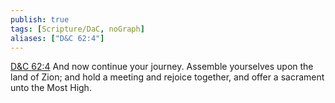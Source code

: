 ```yaml
---
publish: true
tags: [Scripture/DaC, noGraph]
aliases: ["D&C 62:4"]
---
```

[D&C 62:4](https://churchofjesuschrist.org/study/scriptures/dc-testament/dc/62?lang=eng&id=p4#p4) And now continue your journey. Assemble yourselves upon the land of Zion; and hold a meeting and rejoice together, and offer a sacrament unto the Most High.
